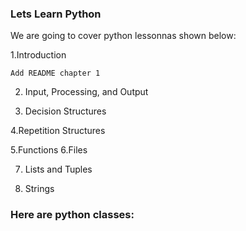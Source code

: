 ### Lets Learn Python

We are going to cover python lessonnas shown below:

  1.Introduction

  
	Add README chapter 1
 
2. Input, Processing, and Output
 
4. Decision Structures


4.Repetition Structures

5.Functions
6.Files
 
7. Lists and Tuples

8. Strings
   
### Here are python classes:
